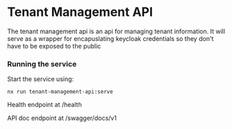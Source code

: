 # Tenant Management API

The tenant management api is an api for managing tenant information. It will serve as a wrapper for encapuslating keycloak credentials so they don't have to be exposed to the public

### Running the service
Start the service using:
```
nx run tenant-management-api:serve
```
Health endpoint at /health

API doc endpoint at /swagger/docs/v1